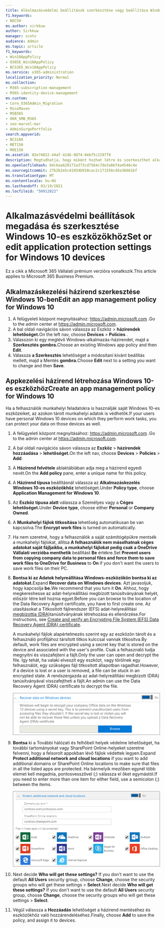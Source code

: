 ```yaml
---
title: Alkalmazásvédelmi beállítások szerkesztése vagy beállítása Windows 10-es eszközökhöz
f1.keywords:
- NOCSH
ms.author: sirkkuw
author: Sirkkuw
manager: scotv
audience: Admin
ms.topic: article
f1_keywords:
- Win10AppPolicy
- O365E_Win10AppPolicy
- BCS365_Win10AppPolicy
ms.service: o365-administration
localization_priority: Normal
ms.collection:
- M365-subscription-management
- M365-identity-device-management
ms.custom:
- Core_O365Admin_Migration
- MiniMaven
- MSB365
- OKR_SMB_M365
- seo-marvel-mar
- AdminSurgePortfolio
search.appverid:
- BCS160
- MET150
- MOE150
ms.assetid: 02e74022-44af-414b-9d74-0ebf5c2197f0
description: Megtudhatja, hogy miként hozhat létre és szerkeszthet alkalmazáskezelési házirendeket, és hogyan védheti meg a munkahelyi fájlokat a felhasználók személyes Windows 10-es eszközein.
ms.openlocfilehash: 64c6aa620171a373cd7564c7de3abbf4a4546c4e
ms.sourcegitcommit: 27b2b2e5c41934b918cac2c171556c45e36661bf
ms.translationtype: MT
ms.contentlocale: hu-HU
ms.lasthandoff: 03/19/2021
ms.locfileid: "50912822"
---
```

# <a name="set-or-edit-application-protection-settings-for-windows-10-devices"></a><span data-ttu-id="c7318-103">Alkalmazásvédelmi beállítások megadása és szerkesztése Windows 10-es eszközökhöz</span><span class="sxs-lookup"><span data-stu-id="c7318-103">Set or edit application protection settings for Windows 10 devices</span></span>

<span data-ttu-id="c7318-104">Ez a cikk a Microsoft 365 Vállalati prémium verzióra vonatkozik.</span><span class="sxs-lookup"><span data-stu-id="c7318-104">This article applies to Microsoft 365 Business Premium.</span></span>

## <a name="edit-an-app-management-policy-for-windows-10"></a><span data-ttu-id="c7318-105">Alkalmazáskezelési házirend szerkesztése Windows 10-ben</span><span class="sxs-lookup"><span data-stu-id="c7318-105">Edit an app management policy for Windows 10</span></span>

1. <span data-ttu-id="c7318-106">A felügyeleti központ megnyitásához: <a href="https://go.microsoft.com/fwlink/p/?linkid=837890" target="_blank">https://admin.microsoft.com</a> .</span><span class="sxs-lookup"><span data-stu-id="c7318-106">Go to the admin center at <a href="https://go.microsoft.com/fwlink/p/?linkid=837890" target="_blank">https://admin.microsoft.com</a>.</span></span>     
2. <span data-ttu-id="c7318-107">A bal oldali  navigációs sávon válassza az Eszköz \> **házirendek lehetőséget.**</span><span class="sxs-lookup"><span data-stu-id="c7318-107">On the left nav, choose **Devices** \> **Policies** .</span></span>
1. <span data-ttu-id="c7318-108">Válasszon ki egy meglévő Windows-alkalmazás-házirendet, majd a **Szerkesztés gombra.**</span><span class="sxs-lookup"><span data-stu-id="c7318-108">Choose an existing Windows app policy and then **Edit**.</span></span>
1. <span data-ttu-id="c7318-109">Válassza **a Szerkesztés** lehetőséget a módosítani kívánt beállítás mellett, majd a Mentés **gombra.**</span><span class="sxs-lookup"><span data-stu-id="c7318-109">Choose **Edit** next to a setting you want to change and then **Save**.</span></span>

## <a name="create-an-app-management-policy-for-windows-10"></a><span data-ttu-id="c7318-110">Appkezelési házirend létrehozása Windows 10-es eszközhöz</span><span class="sxs-lookup"><span data-stu-id="c7318-110">Create an app management policy for Windows 10</span></span>

<span data-ttu-id="c7318-111">Ha a felhasználók munkahelyi feladatokra is használják saját Windows 10-es eszközeiket, az azokon tárolt munkahelyi adatok is védhetők.</span><span class="sxs-lookup"><span data-stu-id="c7318-111">If your users have personal Windows 10 devices on which they perform work tasks, you can protect your data on those devices as well.</span></span>
  
1. <span data-ttu-id="c7318-112">A felügyeleti központ megnyitásához: <a href="https://go.microsoft.com/fwlink/p/?linkid=837890" target="_blank">https://admin.microsoft.com</a> .</span><span class="sxs-lookup"><span data-stu-id="c7318-112">Go to the admin center at <a href="https://go.microsoft.com/fwlink/p/?linkid=837890" target="_blank">https://admin.microsoft.com</a>.</span></span> 
2. <span data-ttu-id="c7318-113">A bal oldali navigációs sávon válassza az **Eszköz** \> **házirendek hozzáadása** \> **lehetőséget.**</span><span class="sxs-lookup"><span data-stu-id="c7318-113">On the left nav, choose **Devices** \> **Policies** \> **Add**.</span></span>
3. <span data-ttu-id="c7318-114">A **Házirend felvétele** ablaktáblában adja meg a házirend egyedi nevét.</span><span class="sxs-lookup"><span data-stu-id="c7318-114">On the **Add policy** pane, enter a unique name for this policy.</span></span> 
4. <span data-ttu-id="c7318-115">A **Házirend típusa** beállításnál válassza az **Alkalmazáskezelés Windows 10-es eszközökhöz** lehetőséget.</span><span class="sxs-lookup"><span data-stu-id="c7318-115">Under **Policy type**, choose **Application Management for Windows 10**.</span></span>
5. <span data-ttu-id="c7318-116">Az **Eszköz típusa alatt** válassza a Személyes vagy a **Céges** **lehetőséget.**</span><span class="sxs-lookup"><span data-stu-id="c7318-116">Under **Device type**, choose either **Personal** or **Company Owned**.</span></span>
6. <span data-ttu-id="c7318-117">A **Munkahelyi fájlok titkosítása** lehetőség automatikusan be van kapcsolva.</span><span class="sxs-lookup"><span data-stu-id="c7318-117">The **Encrypt work files** is turned on automatically.</span></span> 
7. <span data-ttu-id="c7318-118">Ha nem szeretné, hogy a felhasználók a saját számítógépükre mentsék a munkahelyi fájlokat, állítsa **A felhasználók nem másolhatnak céges adatokat saját fájljaikba, a munkahelyi fájlokat pedig csak a OneDrive Vállalati verzióba menthetik** beállítást **Be** értékre.</span><span class="sxs-lookup"><span data-stu-id="c7318-118">Set **Prevent users from copying company data to personal files and force them to save work files to OneDrive for Business** to **On** if you don't want the users to save work files on their PC.</span></span> 
9. <span data-ttu-id="c7318-119">**Bontsa ki az Adatok helyreállítása Windows-eszközökön bontsa ki az adatokat.**</span><span class="sxs-lookup"><span data-stu-id="c7318-119">Expand **Recover data on Windows devices**.</span></span> <span data-ttu-id="c7318-120">Azt javasoljuk, hogy kapcsolja **be.**</span><span class="sxs-lookup"><span data-stu-id="c7318-120">We recommend that you turn it **On**.</span></span>
    <span data-ttu-id="c7318-121">Ahhoz, hogy megkereshesse az adat-helyreállítási megbízott tanúsítványának helyét, először létre kell hoznia egyet.</span><span class="sxs-lookup"><span data-stu-id="c7318-121">Before you can browse to the location of the Data Recovery Agent certificate, you have to first create one.</span></span> <span data-ttu-id="c7318-122">Az utasításokat a Titkosított fájlrendszer (EFS) adat-helyreállítási [megbízottja (DRA)](/windows/security/information-protection/windows-information-protection/create-and-verify-an-efs-dra-certificate)tanúsítványának létrehozása és ellenőrzése.</span><span class="sxs-lookup"><span data-stu-id="c7318-122">For instructions, see [Create and verify an Encrypting File System (EFS) Data Recovery Agent (DRA) certificate](/windows/security/information-protection/windows-information-protection/create-and-verify-an-efs-dra-certificate).</span></span>
    
    <span data-ttu-id="c7318-123">A munkahelyi fájlok alapértelmezés szerint egy az eszközön tárolt és a felhasználó profiljához társított titkos kulccsal vannak titkosítva.</span><span class="sxs-lookup"><span data-stu-id="c7318-123">By default, work files are encrypted using a secret key that is stored on the device and associated with the user's profile.</span></span> <span data-ttu-id="c7318-124">Csak a felhasználó tudja megnyitni és visszafejteni a fájlt.</span><span class="sxs-lookup"><span data-stu-id="c7318-124">Only the user can open and decrypt the file.</span></span> <span data-ttu-id="c7318-125">Így tehát, ha valaki elveszít egy eszközt, vagy törölnek egy felhasználót, egy szükséges fájl titkosított állapotban ragadhat.</span><span class="sxs-lookup"><span data-stu-id="c7318-125">However, if a device is lost or a user is removed, a file can be stuck in an encrypted state.</span></span> <span data-ttu-id="c7318-126">A rendszergazda az adat-helyreállítási megbízott (DRA) tanúsítványával visszafejtheti a fájlt.</span><span class="sxs-lookup"><span data-stu-id="c7318-126">An admin can use the Data Recovery Agent (DRA) certificate to decrypt the file.</span></span>
    
    ![Browse to Data Recovery Agent certificate.](../media/7d7d664f-b72f-4293-a3e7-d0fa7371366c.png)
  
10. <span data-ttu-id="c7318-128">**Bontsa** ki a További hálózati és felhőbeli helyek védelme lehetőséget, ha további tartományokat vagy SharePoint Online-helyeket szeretne felvenni, hogy a felsorolt appokban lévő fájlok védettek legyen.</span><span class="sxs-lookup"><span data-stu-id="c7318-128">Expand **Protect additional network and cloud locations** if you want to add additional domains or SharePoint Online locations to make sure that files in all the listed apps are protected.</span></span> <span data-ttu-id="c7318-129">Ha bármelyik mezőben egynél több elemet kell megadnia, pontosvesszővel (;) válassza el őket egymástól.</span><span class="sxs-lookup"><span data-stu-id="c7318-129">If you need to enter more than one item for either field, use a semicolon (;) between the items.</span></span>
    
    ![Expand Protect additional network and cloud locations, and enter domains or SharePoint Online sites you own.](../media/7afaa0c7-ba53-456d-8c61-312c45e09625.png)
  
11. <span data-ttu-id="c7318-p104">Next decide **Who will get these settings?** If you don't want to use the default **All Users** security group, choose **Change**, choose the security groups who will get these settings \> **Select**.</span><span class="sxs-lookup"><span data-stu-id="c7318-p104">Next decide **Who will get these settings?** If you don't want to use the default **All Users** security group, choose **Change**, choose the security groups who will get these settings \> **Select**.</span></span>
12. <span data-ttu-id="c7318-133">Végül válassza a **Hozzáadás** lehetőséget a házirend mentéséhez és eszközökhöz való hozzárendeléséhez.</span><span class="sxs-lookup"><span data-stu-id="c7318-133">Finally, choose **Add** to save the policy, and assign it to devices.</span></span>